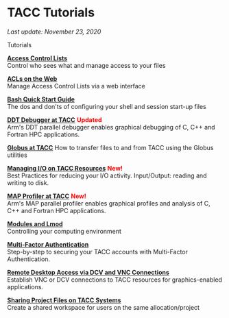 # TACC Tutorials 
*Last update: November 23, 2020* 

 Tutorials 

<p><strong><a href="/tutorials/acls">Access Control Lists</a></strong><br /> Control who sees what and manage access to your files</p> 

<p><strong><a href="/tutorials/web-based-acls">ACLs on the Web</a></strong><br /> Manage Access Control Lists via a web interface</p> 

<p><strong><a href="/tutorials/bashquickstart">Bash Quick Start Guide</a></strong><br /> The dos and don'ts of configuring your shell and session start-up files</p> 

<p><strong><a href="/tutorials/ddt">DDT Debugger at TACC</a></strong> <font color="red"><b>Updated</b></font><br> Arm's DDT parallel debugger enables graphical debugging of C, C++ and Fortran HPC applications.</p> 

<p><strong><a href="/tutorials/globus">Globus at TACC</a></strong> How to transfer files to and from TACC using the Globus utilities<br></p> 

<p><strong><a href="/tutorials/managingio">Managing I/O on TACC Resources</a></strong> <font color="red"><b>New!</b></font><br> Best Practices for reducing your I/O activity. Input/Output: reading and writing to disk.</span></p> 

<p><strong><a href="/tutorials/map">MAP Profiler at TACC</a></strong> <font color="red"><b>New!</b></font><br> Arm's MAP parallel profiler enables graphical profiles and analysis of C, C++ and Fortran HPC applications.</p> 

<p><strong><a href="/software/modules">Modules and Lmod</a></strong><br /> Controlling your computing environment</p> 

<p><strong><a href="/tutorials/multifactor-authentication">Multi-Factor Authentication</a></strong><br /> Step-by-step to securing your TACC accounts with Multi-Factor Authentication.</p> 

<p><strong><a href="/tutorials/remote-desktop-access">Remote Desktop Access via DCV and VNC Connections</a></strong><br /> Establish VNC or DCV connections to TACC resources for graphics-enabled applications.</p> 

<p><strong><a href="/tutorials/sharing-project-files">Sharing Project Files on TACC Systems</a></strong><br /> Create a shared workspace for users on the same allocation/project</p> 
